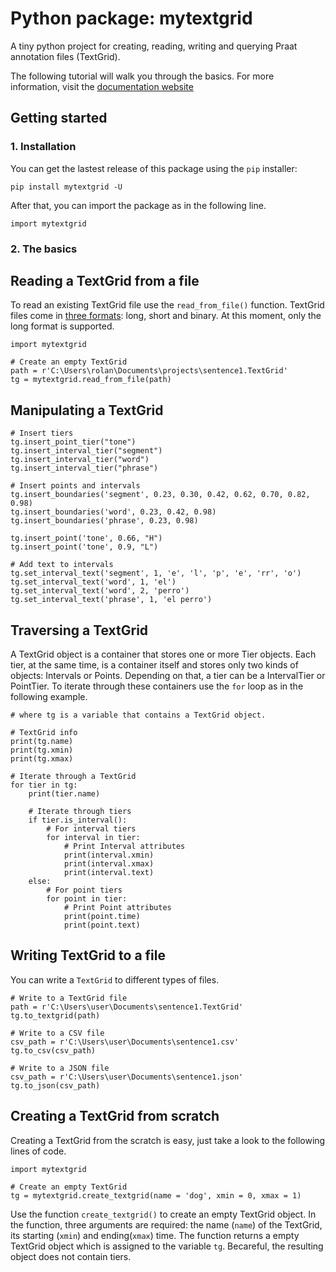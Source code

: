 # Python package: mytextgrid
A tiny python project for creating, reading, writing and querying Praat annotation files (TextGrid).

The following tutorial will walk you through the basics. For more information, visit the [documentation website](https://mytextgrid.readthedocs.io/en/latest/index.html)

## Getting started

### 1. Installation

You can get the lastest release of this package using the `pip` installer:

```
pip install mytextgrid -U
```

After that, you can import the package as in the following line.

```
import mytextgrid
```

### 2. The basics

## Reading a TextGrid from a file
To read an existing TextGrid file use the `read_from_file()` function. TextGrid files come in [three formats](https://www.fon.hum.uva.nl/praat/manual/TextGrid_file_formats.html): long, short and binary. At this moment, only the long format is supported. 

```
import mytextgrid

# Create an empty TextGrid
path = r'C:\Users\rolan\Documents\projects\sentence1.TextGrid'
tg = mytextgrid.read_from_file(path)
```

## Manipulating a TextGrid
```
# Insert tiers
tg.insert_point_tier("tone")
tg.insert_interval_tier("segment")
tg.insert_interval_tier("word")
tg.insert_interval_tier("phrase")

# Insert points and intervals
tg.insert_boundaries('segment', 0.23, 0.30, 0.42, 0.62, 0.70, 0.82, 0.98)
tg.insert_boundaries('word', 0.23, 0.42, 0.98)
tg.insert_boundaries('phrase', 0.23, 0.98)

tg.insert_point('tone', 0.66, "H")
tg.insert_point('tone', 0.9, "L")

# Add text to intervals
tg.set_interval_text('segment', 1, 'e', 'l', 'p', 'e', 'rr', 'o')
tg.set_interval_text('word', 1, 'el')
tg.set_interval_text('word', 2, 'perro')
tg.set_interval_text('phrase', 1, 'el perro')
```

## Traversing a TextGrid
A TextGrid object is a container that stores one or more Tier objects. Each tier, at the same time, is a container itself and stores only two kinds of objects: Intervals or Points. Depending on that, a tier can be a IntervalTier or PointTier. To iterate through these containers use the `for` loop as in the following example. 

```
# where tg is a variable that contains a TextGrid object.

# TextGrid info
print(tg.name)
print(tg.xmin)
print(tg.xmax)

# Iterate through a TextGrid
for tier in tg:
    print(tier.name)

    # Iterate through tiers
    if tier.is_interval():
        # For interval tiers
        for interval in tier:
            # Print Interval attributes
            print(interval.xmin)
            print(interval.xmax)
            print(interval.text)
    else:
        # For point tiers
        for point in tier:
            # Print Point attributes
            print(point.time)
            print(point.text)
```

## Writing TextGrid to a file

You can write a `TextGrid` to different types of files.

```
# Write to a TextGrid file
path = r'C:\Users\user\Documents\sentence1.TextGrid'
tg.to_textgrid(path)

# Write to a CSV file
csv_path = r'C:\Users\user\Documents\sentence1.csv'
tg.to_csv(csv_path)

# Write to a JSON file
csv_path = r'C:\Users\user\Documents\sentence1.json'
tg.to_json(csv_path)
```

## Creating a TextGrid from scratch

Creating a TextGrid from the scratch is easy, just take a look to the following lines of code.

```
import mytextgrid

# Create an empty TextGrid
tg = mytextgrid.create_textgrid(name = 'dog', xmin = 0, xmax = 1)
```

Use the function `create_textgrid()` to create an empty TextGrid object. In the function, three arguments are required: the name (`name`) of the TextGrid, its starting (`xmin`) and ending(`xmax`) time. The function returns a empty TextGrid object which is assigned to the variable `tg`. Becareful, the resulting object does not contain tiers.
